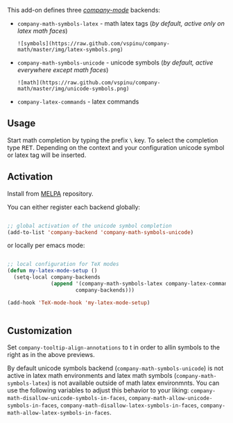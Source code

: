 This add-on defines three *[company-mode](http://company-mode.github.io/)* backends:

* `company-math-symbols-latex`	- math latex tags (_by default, active only on latex math faces_)

      ![symbols](https://raw.github.com/vspinu/company-math/master/img/latex-symbols.png)

* `company-math-symbols-unicode`	- unicode symbols (_by default, active everywhere except math faces_)

      ![math](https://raw.github.com/vspinu/company-math/master/img/unicode-symbols.png)

* `company-latex-commands` 		- latex commands 

## Usage ##

Start math completion by typing the prefix <kbd>`\`</kbd> key. To select the
completion type <kbd>RET</kbd>. Depending on the context and your configuration
unicode symbol or latex tag will be inserted.

## Activation ##

Install from [MELPA](http://melpa.milkbox.net/) repository.

You can either register each backend globally:


```lisp

;; global activation of the unicode symbol completion 
(add-to-list 'company-backend 'company-math-symbols-unicode)


```

or locally per emacs mode:


```lisp

;; local configuration for TeX modes
(defun my-latex-mode-setup ()
  (setq-local company-backends
              (append '(company-math-symbols-latex company-latex-commands)
                      company-backends)))

(add-hook 'TeX-mode-hook 'my-latex-mode-setup)
 
```

## Customization ##

Set `company-tooltip-align-annotations` to t in order to allin symbols to the
right as in the above previews.

By default unicode symbols backend (`company-math-symbols-unicode`) is not
active in latex math environments and latex math symbols
(`company-math-symbols-latex`) is not available outside of math latex
environmnts. You can use the following variables to adjust this behavior to your
liking: `company-math-disallow-unicode-symbols-in-faces`,
`company-math-allow-unicode-symbols-in-faces`,
`company-math-disallow-latex-symbols-in-faces`,
`company-math-allow-latex-symbols-in-faces`.
 

